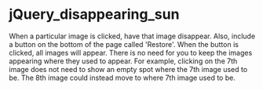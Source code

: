 # jQuery_disappearing_sun
When a particular image is clicked, have that image disappear. Also, include a button on the bottom of the page called 'Restore'. When the button is clicked, all images will appear. There is no need for you to keep the images appearing where they used to appear. For example, clicking on the 7th image does not need to show an empty spot where the 7th image used to be. The 8th image could instead move to where 7th image used to be.
